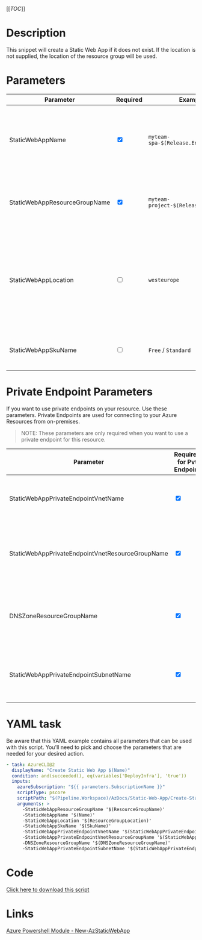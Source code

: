 [[_TOC_]]

# Description

This snippet will create a Static Web App if it does not exist. If the location is not supplied, the location of the resource group will be used.

# Parameters

| Parameter                     | Required                        | Example Value                               | Description                                                                                                                |
| ----------------------------- | ------------------------------- | ------------------------------------------- | -------------------------------------------------------------------------------------------------------------------------- |
| StaticWebAppName              | <input type="checkbox" checked> | `myteam-spa-$(Release.EnvironmentName)`     | Name of the Static Web App. Please note that it is not the url of the created statis web app site                          |
| StaticWebAppResourceGroupName | <input type="checkbox" checked> | `myteam-project-$(Release.EnvironmentName)` | The name for the resource group to deploy the static webpp.                                                                |
| StaticWebAppLocation          | <input type="checkbox">         | `westeurope`                                | The location in Azure the resource should be created, if not supplied it will default on the resource group location.      |
| StaticWebAppSkuName           | <input type="checkbox">         | `Free` / `Standard`                         | Sku type of the static web app. See [the features](https://docs.microsoft.com/en-us/azure/static-web-apps/plans#features). |

# Private Endpoint Parameters

If you want to use private endpoints on your resource. Use these parameters. Private Endpoints are used for connecting to your Azure Resources from on-premises.

> NOTE: These parameters are only required when you want to use a private endpoint for this resource.

| Parameter                                        | Required for Pvt Endpoint       | Example Value                           | Description                                                                                               |
| ------------------------------------------------ | ------------------------------- | --------------------------------------- | --------------------------------------------------------------------------------------------------------- |
| StaticWebAppPrivateEndpointVnetName              | <input type="checkbox" checked> | `my-vnet-$(Release.EnvironmentName)`    | The name of the VNET to place the Static Web App  Private Endpoint in.                                    |
| StaticWebAppPrivateEndpointVnetResourceGroupName | <input type="checkbox" checked> | `sharedservices-rg`                     | The ResourceGroup where your VNET, for your App Service Private Endpoint, resides in.                     |
| DNSZoneResourceGroupName                         | <input type="checkbox" checked> | `MyDNSZones-$(Release.EnvironmentName)` | Make sure to use the shared DNS Zone resource group (you can only register a zone once per subscription). |
| StaticWebAppPrivateEndpointSubnetName            | <input type="checkbox" checked> | `app-subnet-3`                          | The subnet to place the private endpoint for this StaticWebApp in                                         |

# YAML task

Be aware that this YAML example contains all parameters that can be used with this script. You'll need to pick and choose the parameters that are needed for your desired action.

```yaml
- task: AzureCLI@2
  displayName: "Create Static Web App $(Name)"
  condition: and(succeeded(), eq(variables['DeployInfra'], 'true'))
  inputs:
    azureSubscription: "${{ parameters.SubscriptionName }}"
    scriptType: pscore
    scriptPath: "$(Pipeline.Workspace)/AzDocs/Static-Web-App/Create-Static-Web-App.ps1"
    arguments: >
      -StaticWebAppResourceGroupName '$(ResourceGroupName)' 
      -StaticWebAppName '$(Name)' 
      -StaticWebAppLocation '$(ResourceGroupLocation)' 
      -StaticWebAppSkuName '$(SkuName)'
      -StaticWebAppPrivateEndpointVnetName '$(StaticWebAppPrivateEndpointVnetName)'
      -StaticWebAppPrivateEndpointVnetResourceGroupName '$(StaticWebAppPrivateEndpointVnetResourceGroupName)'
      -DNSZoneResourceGroupName '$(DNSZoneResourceGroupName)'
      -StaticWebAppPrivateEndpointSubnetName '$(StaticWebAppPrivateEndpointSubnetName)'
```

# Code

[Click here to download this script](../../../../../src/Static-Web-App/Create-Static-Web-App.ps1)

# Links

[Azure Powershell Module - New-AzStaticWebApp](https://docs.microsoft.com/en-us/powershell/module/az.websites/new-azstaticwebapp)
